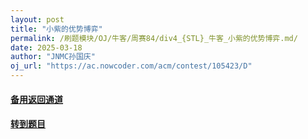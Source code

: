 ```yaml
---
layout: post
title: "小紫的优势博弈"
permalink: /刷题模块/OJ/牛客/周赛84/div4_{STL}_牛客_小紫的优势博弈.md/
date: 2025-03-18
author: "JNMC孙国庆"
oj_url: "https://ac.nowcoder.com/acm/contest/105423/D"
---
```


#### [备用返回通道](../../README.md)
#### [转到题目](https://ac.nowcoder.com/acm/contest/105423/D)
